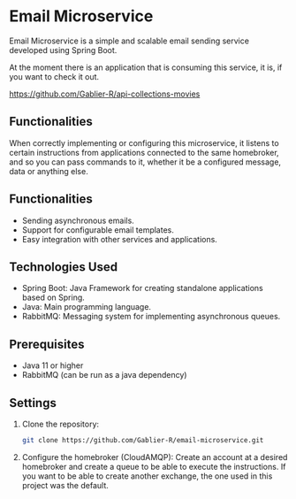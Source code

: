 # Email Microservice

Email Microservice is a simple and scalable email sending service developed using Spring Boot.

At the moment there is an application that is consuming this service, it is, if you want to check it out.

   https://github.com/Gablier-R/api-collections-movies


## Functionalities
When correctly implementing or configuring this microservice, it listens to certain instructions from applications connected to the same homebroker, and so you can pass commands to it, whether it be a configured message, data or anything else.

## Functionalities

- Sending asynchronous emails.
- Support for configurable email templates.
- Easy integration with other services and applications.

## Technologies Used

- Spring Boot: Java Framework for creating standalone applications based on Spring.
- Java: Main programming language.
- RabbitMQ: Messaging system for implementing asynchronous queues.

## Prerequisites

- Java 11 or higher
- RabbitMQ (can be run as a java dependency)

## Settings

1. Clone the repository:
   ```bash
   git clone https://github.com/Gablier-R/email-microservice.git

2. Configure the homebroker (CloudAMQP):
   Create an account at a desired homebroker and create a queue to be able to execute the instructions.
   If you want to be able to create another exchange, the one used in this project was the default.
